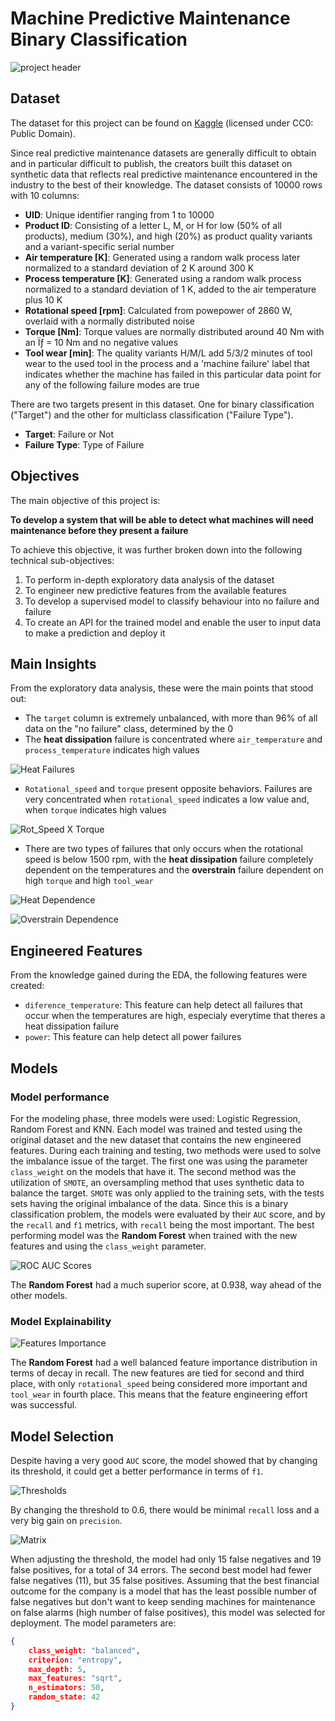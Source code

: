 # Machine Predictive Maintenance Binary Classification

![project header](images/header.png)

## Dataset
The dataset for this project can be found on [Kaggle](https://www.kaggle.com/datasets/shivamb/machine-predictive-maintenance-classification) (licensed under CC0: Public Domain). 

Since real predictive maintenance datasets are generally difficult to obtain and in particular difficult to publish, the creators built this dataset on synthetic data that reflects real predictive maintenance encountered in the industry to the best of their knowledge. The dataset consists of 10000 rows with 10 columns:

- **UID**: Unique identifier ranging from 1 to 10000
- **Product ID**: Consisting of a letter L, M, or H for low (50% of all products), medium (30%), and high (20%) as product quality variants and a variant-specific serial number
- **Air temperature [K]**: Generated using a random walk process later normalized to a standard deviation of 2 K around 300 K
- **Process temperature [K]**: Generated using a random walk process normalized to a standard deviation of 1 K, added to the air temperature plus 10 K
- **Rotational speed [rpm]**: Calculated from powepower of 2860 W, overlaid with a normally distributed noise
- **Torque [Nm]**: Torque values are normally distributed around 40 Nm with an Ïƒ = 10 Nm and no negative values
- **Tool wear [min]**: The quality variants H/M/L add 5/3/2 minutes of tool wear to the used tool in the process and a 'machine failure' label that indicates whether the machine has failed in this particular data point for any of the following failure modes are true

There are two targets present in this dataset. One for binary classification ("Target") and the other for multiclass classification ("Failure Type").
- **Target**: Failure or Not
- **Failure Type**: Type of Failure

## Objectives
The main objective of this project is:

**To develop a system that will be able to detect what machines will need maintenance before they present a failure**

To achieve this objective, it was further broken down into the following technical sub-objectives:

1. To perform in-depth exploratory data analysis of the dataset
2. To engineer new predictive features from the available features
3. To develop a supervised model to classify behaviour into no failure and failure
4. To create an API for the trained model and enable the user to input data to make a prediction and deploy it

## Main Insights
From the exploratory data analysis, these were the main points that stood out:
- The `target` column is extremely unbalanced, with more than 96% of all data on the "no failure" class, determined by the 0
- The **heat dissipation** failure is concentrated where `air_temperature` and `process_temperature` indicates high values
  
![Heat Failures](images/air_process_temp.png)

- `Rotational_speed` and `torque` present opposite behaviors. Failures are very concentrated when `rotational_speed` indicates a low value and, when `torque` indicates high values
  
![Rot_Speed X Torque](images/rotspeed_torque.png)

- There are two types of failures that only occurs when the rotational speed is below 1500 rpm, with the **heat dissipation** failure completely dependent on the temperatures and the **overstrain** failure dependent on high `torque` and high `tool_wear`

![Heat Dependence](images/heat_temp_rotspeed.png)  

![Overstrain Dependence](images/overstrain_wear_rotspeed.png)

## Engineered Features
From the knowledge gained during the EDA, the following features were created:
- `diference_temperature`: This feature can help detect all failures that occur when the temperatures are high, especialy everytime that theres a heat dissipation failure
- `power`: This feature can help detect all power failures

## Models

### Model performance
For the modeling phase, three models were used: Logistic Regression, Random Forest and KNN. Each model was trained and tested using the original dataset and the new dataset that contains the new engineered features. During each training and testing, two methods were used to solve the imbalance issue of the target. The first one was using the parameter `class_weight` on the models that have it. The second method was the utilization of `SMOTE`, an oversampling method that uses synthetic data to balance the target. `SMOTE` was only applied to the training sets, with the tests sets having the original imbalance of the data.
Since this is a binary classification problem, the models were evaluated by their `AUC` score, and by the `recall` and `f1` metrics, with `recall` being the most important. The best performing model was the **Random Forest** when trained with the new features and using the `class_weight` parameter. 

![ROC AUC Scores](images/roc_curves.png)

The **Random Forest** had a much superior score, at 0.938, way ahead of the other models.

### Model Explainability

![Features Importance](images/feature_importance.png)

The **Random Forest** had a well balanced feature importance distribution in terms of decay in recall. The new features are tied for second and third place, with only `rotational_speed` being considered more important and `tool_wear` in fourth place. This means that the feature engineering effort was successful.

## Model Selection

Despite having a very good `AUC` score, the model showed that by changing its threshold, it could get a better performance in terms of `f1`.

![Thresholds](images/threshold.png)

By changing the threshold to 0.6, there would be minimal `recall` loss and a very big gain on `precision`. 

![Matrix](images/confusion_matrix.png)

When adjusting the threshold, the model had only 15 false negatives and 19 false positives, for a total of 34 errors. The second best model had fewer false negatives (11), but 35 false positives. Assuming that the best financial outcome for the company is a model that has the least possible number of false negatives but don't want to keep sending machines for maintenance on false alarms (high number of false positives), this model was selected for deployment. The model parameters are:
```json
{
    class_weight: "balanced",
    criterion: "entropy",
    max_depth: 5,
    max_features: "sqrt",
    n_estimators: 50,
    random_state: 42
}
```


